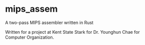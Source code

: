 # mips_assem
A two-pass MIPS assembler written in Rust

Written for a project at Kent State Stark for Dr. Younghun Chae for Computer Organization.

